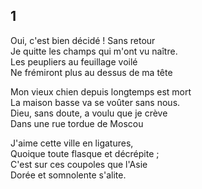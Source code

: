 ## 1

Oui, c'est bien décidé ! Sans retour \
Je quitte les champs qui m'ont vu naître. \
Les peupliers au feuillage voilé \
Ne frémiront plus au dessus de ma tête 

Mon vieux chien depuis longtemps est mort \
La maison basse va se voûter sans nous. \
Dieu, sans doute, a voulu que je crève \
Dans une rue tordue de Moscou 

J'aime cette ville en ligatures, \
Quoique toute flasque et décrépite ; \
C'est sur ces coupoles que l'Asie \
Dorée et somnolente s'alite. 
